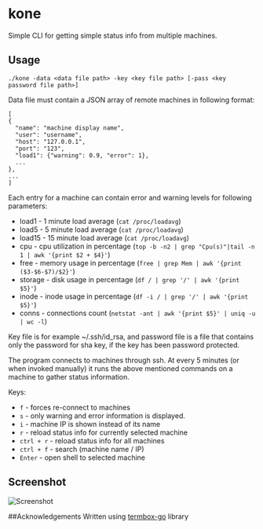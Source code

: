# kone
Simple CLI for getting simple status info from multiple machines.

## Usage
```
./kone -data <data file path> -key <key file path> [-pass <key password file path>]
```

Data file must contain a JSON array of remote machines in following format:
```
[
{
  "name": "machine display name",
  "user": "username",
  "host": "127.0.0.1",
  "port": "123",
  "load1": {"warning": 0.9, "error": 1},
  ...
},
...
]
```

Each entry for a machine can contain error and warning levels for following parameters:
* load1 - 1 minute load average (`cat /proc/loadavg`)
* load5 - 5 minute load average (`cat /proc/loadavg`)
* load15 - 15 minute load average (`cat /proc/loadavg`)
* cpu - cpu utilization in percentage (`top -b -n2 | grep "Cpu(s)"|tail -n 1 | awk '{print $2 + $4}'`)
* free - memory usage in percentage (`free | grep Mem | awk '{print ($3-$6-$7)/$2}'`)
* storage - disk usage in percentage (`df / | grep '/' | awk '{print $5}'`)
* inode - inode usage in percentage (`df -i / | grep '/' | awk '{print $5}'`)
* conns - connections count (`netstat -ant | awk '{print $5}' | uniq -u | wc -l`)

Key file is for example ~/.ssh/id_rsa, and password file is a file that contains only the password for sha key, if the key has been password protected.

The program connects to machines through ssh. At every 5 minutes (or when invoked manually) it runs the above mentioned commands on a machine to gather status information.

Keys:
* `f` - forces re-connect to machines
* `s` - only warning and error information is displayed.
* `i` - machine IP is shown instead of its name
* `r` - reload status info for currently selected machine
* `ctrl + r` -  reload status info for all machines
* `ctrl + f` - search (machine name / IP)
* `Enter` - open shell to selected machine

## Screenshot
![Screenshot](/../screenshot/output.gif?raw=true "Screenshot")

##Acknowledgements
Written using [termbox-go](https://github.com/nsf/termbox-go) library
